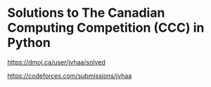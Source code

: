 # Solutions to The Canadian Computing Competition (CCC) in Python

https://dmoj.ca/user/jvhaa/solved

https://codeforces.com/submissions/jvhaa

